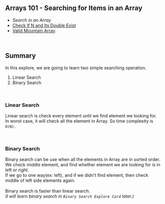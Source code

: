 Arrays 101 - Searching for Items in an Array
---
- *Search in an Array*
- [Check If N and Its Double Exist]()
- [Valid Mountain Array]()

<br>

Summary
----
In this explore, we are going to learn two simple searching operation.<br>
1. Linear Search
2. Binary Search

<br>

### Linear Search
Linear search is check every element until we find element we looking for.<br>
In worst case, it will check all the element in Array. So time complexity is ```O(N)```.<br>

<br>

### Binary Search
Binary search can be use when all the elements in Array are in sorted order.<br>
We check middle element, and find whether element we are looking for is in left or right.<br>
If we go to one way(ex: left), and if we didn't find element, then check middle of left side elements again.<br><br>
Binary search is faster than linear search.<br>
*(I will learn binary search in ```Binary Search Explore Card``` later.)*
